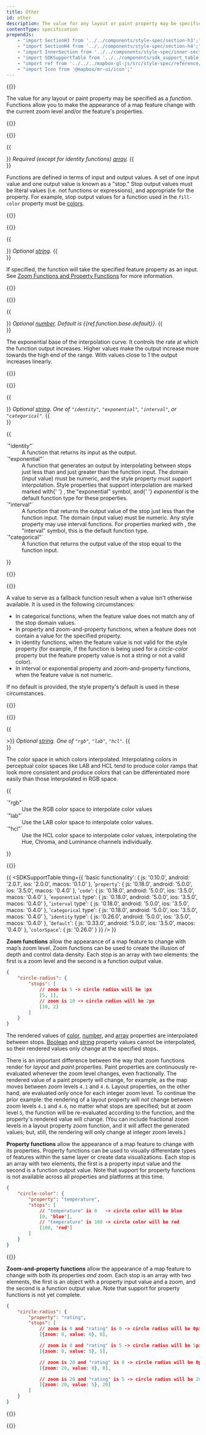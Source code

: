 ```yaml
---
title: Other
id: other
description: The value for any layout or paint property may be specified as a function.
contentType: specification
prependJs:
    - "import SectionH3 from '../../components/style-spec/section-h3';"
    - "import SectionH4 from '../../components/style-spec/section-h4';"
    - "import InnerSection from '../../components/style-spec/inner-section';"
    - "import SDKSupportTable from '../../components/sdk_support_table';"
    - "import ref from '../../../mapbox-gl-js/src/style-spec/reference/latest';"
    - "import Icon from '@mapbox/mr-ui/icon';"
---
```


{{<SectionH3 id="other-function" title="Function">}}

The value for any layout or paint property may be specified as a _function_. Functions allow you to make the appearance of a map feature change with the current zoom level and/or the feature's properties.



{{<InnerSection>}}

{{<SectionH4 id="function-stops" title="stops">}}

{{<div className="mb6 color-gray">}}
_Required (except for <var>identity</var> functions) [array](#types-array)._
{{</div>}}

Functions are defined in terms of input and output values. A set of one input value and one output value is known as a "stop." Stop output values must be literal values (i.e. not functions or expressions), and appropriate for the property. For example, stop output values for a function used in the `fill-color` property must be [colors](#types-color).

{{</SectionH4>}}



{{<SectionH4 id="function-property" title="property">}}

{{<div className="mb6 color-gray">}}
_Optional [string](#types-string)._
{{</div>}}

If specified, the function will take the specified feature property as an input. See [Zoom Functions and Property Functions](#types-function-zoom-property) for more information.

{{</SectionH4>}}



{{<SectionH4 id="function-base" title="base">}}

{{<div className="mb6 color-gray">}}
_Optional [number](#types-number). Default is {{ref.function.base.default}}._
{{</div>}}

The exponential base of the interpolation curve. It controls the rate at which the function output increases. Higher values make the output increase more towards the high end of the range. With values close to 1 the output increases linearly.

{{</SectionH4>}}



{{<SectionH4 id="function-type" title="type">}}

{{<div className="mb6 color-gray">}}
_Optional <a href="#types-string">string</a>. One of `"identity"`, `"exponential"`, `"interval"`, or `"categorical"`._
{{</div>}}

{{
<dl className="mb6">
    <dt>
        `"identity"`
    </dt>
    <dd className="mb12">
        A function that returns its input as
        the output.
    </dd>
    <dt>
        `"exponential"`
    </dt>
    <dd className="mb12">
        A function that generates an output
        by interpolating between stops just
        less than and just greater than the
        function input. The domain (input
        value) must be numeric, and the
        style property must support
        interpolation. Style properties that
        support interpolation are marked
        marked with{' '}
        <Icon
            name="smooth-ramp"
            inline={true}
        />
        , the "exponential" symbol, and{' '}
        <var>exponential</var> is the
        default function type for these
        properties.
    </dd>
    <dt>
        `"interval"`
    </dt>
    <dd className="mb12">
        A function that returns the output
        value of the stop just less than the
        function input. The domain (input
        value) must be numeric. Any style
        property may use interval functions.
        For properties marked with
        <Icon
            name="step-ramp"
            inline={true}
        />
        , the "interval" symbol, this is the
        default function type.
    </dd>
    <dt>
        `"categorical"`
    </dt>
    <dd className="mb12">
        A function that returns the output
        value of the stop equal to the
        function input.
    </dd>
</dl>
}}

{{</SectionH4>}}



{{<SectionH4 id="function-default" title="default">}}

A value to serve as a fallback function result when a value isn't otherwise available. It is used in the following circumstances:

- In categorical functions, when the feature value does not match any of the stop domain values.
- In property and zoom-and-property functions, when a feature does not contain a value for the specified property.
- In identity functions, when the feature value is not valid for the style property (for example, if the function is being used for a <var>circle-color</var> property but the feature property value is not a string or not a valid color).
- In interval or exponential property and zoom-and-property functions, when the feature value is not numeric.

If no default is provided, the style property's default is used in these circumstances.

{{</SectionH4>}}



{{<SectionH4 id="function-colorSpace" title="colorSpace">}}

{{<div className="mb6 color-gray">>}}
_Optional [string](#types-string). One of `"rgb"`, `"lab"`, `"hcl"`._
{{</div>}}

The color space in which colors interpolated. Interpolating colors in perceptual color spaces like LAB and HCL tend to produce color ramps that look more consistent and produce colors that can be differentiated more easily than those interpolated in RGB space.

{{
<dl className="mb12">
    <dt>`"rgb"`</dt>
    <dd className="mb12">
        Use the RGB color space to
        interpolate color values
    </dd>
    <dt>`"lab"`</dt>
    <dd className="mb12">
        Use the LAB color space to
        interpolate color values.
    </dd>
    <dt>`"hcl"`</dt>
    <dd className="mb12">
        Use the HCL color space to
        interpolate color values,
        interpolating the Hue, Chroma, and
        Luminance channels individually.
    </dd>
</dl>
}}

{{</SectionH4>}}

{{
<SDKSupportTable
    thing={{
        'basic functionality': {
            js: '0.10.0',
            android: '2.0.1',
            ios: '2.0.0',
            macos: '0.1.0'
        },
        '`property`': {
            js: '0.18.0',
            android: '5.0.0',
            ios: '3.5.0',
            macos: '0.4.0'
        },
        '`code`': {
            js: '0.18.0',
            android: '5.0.0',
            ios: '3.5.0',
            macos: '0.4.0'
        },
        '`exponential` type': {
            js: '0.18.0',
            android: '5.0.0',
            ios: '3.5.0',
            macos: '0.4.0'
        },
        '`interval` type': {
            js: '0.18.0',
            android: '5.0.0',
            ios: '3.5.0',
            macos: '0.4.0'
        },
        '`categorical` type': {
            js: '0.18.0',
            android: '5.0.0',
            ios: '3.5.0',
            macos: '0.4.0'
        },
        '`identity` type': {
            js: '0.26.0',
            android: '5.0.0',
            ios: '3.5.0',
            macos: '0.4.0'
        },
        '`default`': {
            js: '0.33.0',
            android: '5.0.0',
            ios: '3.5.0',
            macos: '0.4.0'
        },
        '`colorSpace`': {
            js: '0.26.0'
        }
    }}
/>
}}

**Zoom functions** allow the appearance of a map feature to change with map’s zoom level. Zoom functions can be used to create the illusion of depth and control data density. Each stop is an array with two elements: the first is a zoom level and the second is a function output value.

```json
{
    "circle-radius": {
        "stops": [
            // zoom is 5 -> circle radius will be 1px
            [5, 1],
            // zoom is 10 -> circle radius will be 2px
            [10, 2]
        ]
    }
}
```

The rendered values of [color](#types-color), [number](#types-number), and [array](#types-array) properties are interpolated between stops. [Boolean](#types-boolean) and [string](#types-string) property values cannot be interpolated, so their rendered values only change at the specified stops.

There is an important difference between the way that zoom functions render for _layout_ and _paint_ properties. Paint properties are continuously re-evaluated whenever the zoom level changes, even fractionally. The rendered value of a paint property will change, for example, as the map moves between zoom levels `4.1` and `4.6`. Layout properties, on the other hand, are evaluated only once for each integer zoom level. To continue the prior example: the rendering of a layout property will _not_ change between zoom levels `4.1` and `4.6`, no matter what stops are specified; but at zoom level `5`, the function will be re-evaluated according to the function, and the property's rendered value will change. (You can include fractional zoom levels in a layout property zoom function, and it will affect the generated values; but, still, the rendering will only change at integer zoom levels.)

**Property functions** allow the appearance of a map feature to change with its properties. Property functions can be used to visually differentate types of features within the same layer or create data visualizations. Each stop is an array with two elements, the first is a property input value and the second is a function output value. Note that support for property functions is not available across all properties and platforms at this time.

```json
{
    "circle-color": {
        "property": "temperature",
        "stops": [
            // "temperature" is 0   -> circle color will be blue
            [0, 'blue'],
            // "temperature" is 100 -> circle color will be red
            [100, 'red']
        ]
    }
}
```

{{<a id="types-function-zoom-property" className="anchor" />}}

**Zoom-and-property functions** allow the appearance of a map feature to change with both its properties _and_ zoom. Each stop is an array with two elements, the first is an object with a property input value and a zoom, and the second is a function output value. Note that support for property functions is not yet complete.

```json
{
    "circle-radius": {
        "property": "rating",
        "stops": [
            // zoom is 0 and "rating" is 0 -> circle radius will be 0px
            [{zoom: 0, value: 0}, 0],

            // zoom is 0 and "rating" is 5 -> circle radius will be 5px
            [{zoom: 0, value: 5}, 5],

            // zoom is 20 and "rating" is 0 -> circle radius will be 0px
            [{zoom: 20, value: 0}, 0],

            // zoom is 20 and "rating" is 5 -> circle radius will be 20px
            [{zoom: 20, value: 5}, 20]
        ]
    }
}
```

{{</InnerSection>}}

{{</SectionH3>}}
